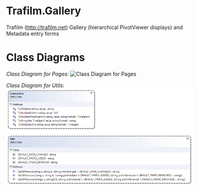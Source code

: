 # Trafilm.Gallery
Trafilm (http://trafilm.net) Gallery (hierarchical PivotViewer displays) and Metadata entry forms

# Class Diagrams

*Class Diagram for Pages:*
![Class Diagram for Pages](https://github.com/Zoomicon/Trafilm.Metadata/blob/master/Diagrams/Pages.png)

*Class Diagram for Utils:*
![Class Diagram for Utils](https://github.com/Zoomicon/Trafilm.Metadata/blob/master/Diagrams/Utils.png)
